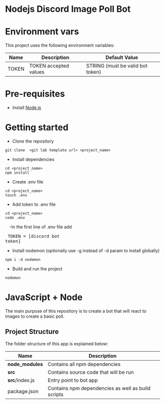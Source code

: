 # Nodejs Discord Image Poll Bot

# Environment vars
This project uses the following environment variables:

| Name                          | Description                         | Default Value                                  |
| ----------------------------- | ------------------------------------| -----------------------------------------------|
|TOKEN           | TOKEN accepted values            | STRING (must be valid bot token)      |


# Pre-requisites
- Install [Node.js](https://nodejs.org/en/)


# Getting started
- Clone the repository
```
git clone  <git lab template url> <project_name>
```
- Install dependencies
```
cd <project_name>
npm install
```
- Create .env file

```
cd <project_name>
touch .env
```
- Add token to .env file
```
cd <project_name>
code .env
```
&emsp;-In the first line of .env file add
&emsp;<pre>
  TOKEN = [discord bot token]
</pre>
- Install nodemon (optionally use -g instead of -d param to install globally)
```
npm i -d nodemon
```
- Build and run the project
```
nodemon
```  

# JavaScript + Node 
The main purpose of this repository is to create a bot that will react to images to create a basic poll.  


## Project Structure
The folder structure of this app is explained below:

| Name | Description |
| ------------------------ | --------------------------------------------------------------------------------------------- |
| **node_modules**         | Contains all  npm dependencies                                                            |
| **src**                  | Contains  source code that will be run                                                    |
| **src**/index.js         | Entry point to bot app                                                                  |
| package.json             | Contains npm dependencies as well as build scripts  | tsconfig.json            |